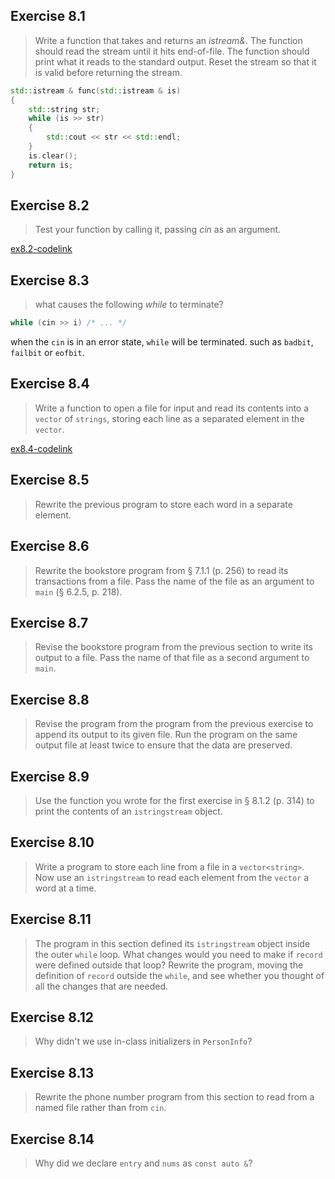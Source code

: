 ## Exercise 8.1

> Write a function that takes and returns an *istream&*. The function should read the stream until it hits end-of-file.
> The function should print what it reads to the standard output. Reset the stream so that it is valid before returning
> the stream.

```cpp
std::istream & func(std::istream & is)
{
    std::string str;
    while (is >> str)
    {
        std::cout << str << std::endl;
    }
    is.clear();
    return is;
}
```

## Exercise 8.2

> Test your function by calling it, passing *cin* as an argument.

[ex8.2-codelink](exercise8.2.cpp)

## Exercise 8.3

> what causes the following *while* to terminate?

```cpp
while (cin >> i) /* ... */
```

when the `cin` is in an error state, `while` will be terminated. such as `badbit`, `failbit` or `eofbit`. 

## Exercise 8.4

> Write a function to open a file for input and read its contents into a `vector` of `strings`, storing each line as a
> separated element in the `vector`.

[ex8.4-codelink](exercise8.4.cpp)

## Exercise 8.5

> Rewrite the previous program to store each word in a separate element.

## Exercise 8.6

> Rewrite the bookstore program from § 7.1.1 (p. 256) to read its transactions from a file. Pass the name of the file as
> an argument to `main` (§ 6.2.5, p. 218).

## Exercise 8.7

> Revise the bookstore program from the previous section to write its output to a file. Pass the name of that file as a
> second argument to `main`.

## Exercise 8.8

> Revise the program from the program from the previous exercise to append its output to its given file. Run the program on the same output file at least twice to ensure that the data are preserved.

## Exercise 8.9

> Use the function you wrote for the first exercise in § 8.1.2 (p. 314) to print the contents of an `istringstream`
> object.

## Exercise 8.10

> Write a program to store each line from a file in a `vector<string>`. Now use an `istringstream` to read each element
> from the `vector` a word at a time.

## Exercise 8.11

> The program in this section defined its `istringstream` object inside the outer `while` loop. What changes would you
> need to make if `record` were defined outside that loop? Rewrite the program, moving the definition of `record`
> outside the `while`, and see whether you thought of all the changes that are needed.  

## Exercise 8.12

> Why didn't we use in-class initializers in `PersonInfo`?

## Exercise 8.13

> Rewrite the phone number program from this section to read from a named file rather than from `cin`.

## Exercise 8.14

> Why did we declare `entry` and `nums` as `const auto &`?

